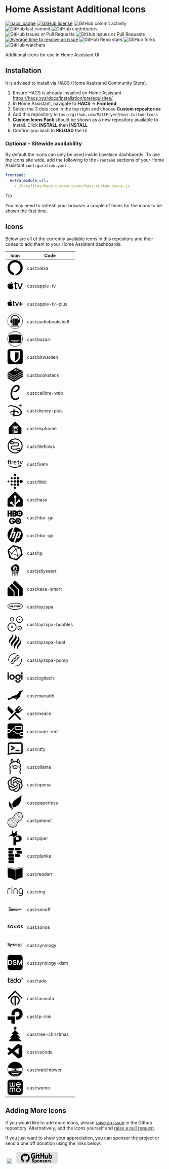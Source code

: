 # Home Assistant Additional Icons

[![hacs_badge](https://img.shields.io/badge/HACS-Custom-orange.svg)](https://github.com/custom-components/hacs)
[![GitHub license](https://img.shields.io/github/license/MattFryer/Hass-Custom-Icons.svg?logo=gnu&logoColor=ffffff)](https://github.com/MattFryer/Hass-Custom-Icons/blob/master/LICENSE)
![GitHub commit activity](https://img.shields.io/github/commit-activity/t/MattFryer/Hass-Custom-Icons)
![GitHub last commit](https://img.shields.io/github/last-commit/MattFryer/Hass-Custom-Icons)
![GitHub contributors](https://img.shields.io/github/contributors/MattFryer/Hass-Custom-Icons)
![GitHub Issues or Pull Requests](https://img.shields.io/github/issues-pr/MattFryer/Hass-Custom-Icons)
![GitHub Issues or Pull Requests](https://img.shields.io/github/issues/MattFryer/Hass-Custom-Icons)
[![Average time to resolve an issue](http://isitmaintained.com/badge/resolution/MattFryer/Hass-Custom-Icons.svg)](http://isitmaintained.com/project/MattFryer/Hass-Custom-Icons "Average time to resolve an issue")
![GitHub Repo stars](https://img.shields.io/github/stars/MattFryer/Hass-Custom-Icons)
![GitHub forks](https://img.shields.io/github/forks/MattFryer/Hass-Custom-Icons)
![GitHub watchers](https://img.shields.io/github/watchers/MattFryer/Hass-Custom-Icons)

Additional icons for use in Home Assistant UI

## Installation
It is advised to install via HACS (Home Assistand Community Store).
1. Ensure HACS is already installed on Home Assistant https://hacs.xyz/docs/installation/prerequisites/
2. In Home Assistant, navigate to **HACS** -> **Frontend**
3. Select the 3 dots icon in the top right and choose **Custom repositories**
4. Add this repository `https://github.com/MattFryer/Hass-Custom-Icons`
5. **Custom Icons Pack** should be shown as a new repository available to install. Click **INSTALL** then **INSTALL**
6. Confirm you wish to **RELOAD** the UI

### Optional - Sitewide availability
By default the icons can only be used inside Lovelace dashbaords. To use the icons site wide, add the following to the `Frontend` sections of your Home Assistant `configuration.yaml`:

```yaml
frontend:
  extra_module_url:
    - /hacsfiles/hass-custom-icons/hass-custom-icons.js
```

> [!TIP]
> You may need to refresh your browser a couple of times for the icons to be shown the first time.

## Icons
Below are all of the currently available icons in this repository and their codes to add them to your Home Assistant dashboards:

| Icon          | Code          |
| ------------- | ------------- |
| ![alexa](/Assets/Icons/alexa.svg) | cust:alexa  |
| ![apple-tv](/Assets/Icons/apple-tv.svg)  | cust:apple-tv  |
| ![apple-tv](/Assets/Icons/apple-tv-plus.svg)  | cust:apple-tv-plus  |
| ![audiobookshelf](/Assets/Icons/audiobookshelf.svg)  | cust:audiobookshelf  |
| ![bazarr](/Assets/Icons/bazarr.svg)  | cust:bazarr  |
| ![bitwarden](/Assets/Icons/bitwarden.svg) | cust:bitwarden  |
| ![bookstack](/Assets/Icons/bookstack.svg) | cust:bookstack  |
| ![calibre-web](/Assets/Icons/calibre-web.svg)  | cust:calibre-web  |
| ![disney-plus](/Assets/Icons/disney-plus.svg)  | cust:disney-plus  |
| ![esphome](/Assets/Icons/esphome.svg)  | cust:esphome  |
| ![fileflows](/Assets/Icons/fileflows.svg)  | cust:fileflows  |
| ![firetv](/Assets/Icons/firetv.svg)  | cust:firetv  |
| ![fitbit](/Assets/Icons/fitbit.svg)  | cust:fitbit  |
| ![hass](/Assets/Icons/hass.svg)  | cust:hass  |
| ![hbo-go](/Assets/Icons/hbo-go.svg) | cust:hbo-go  |
| ![hp](/Assets/Icons/hp.svg) | cust:hbo-go  |
| ![influxdb](/Assets/Icons/influxdb.svg)  | cust:hp  |
| ![jellyseerr](/Assets/Icons/jellyseerr.svg)  | cust:jellyseerr  |
| ![kasa-smart](/Assets/Icons/kasa-smart.svg)  | cust:kasa-smart  |
| ![layzspa](/Assets/Icons/layzspa.svg)  | cust:layzspa |
| ![layzspa-bubbles](/Assets/Icons/layzspa-bubbles.svg)  | cust:layzspa-bubbles |
| ![layzspa-heat](/Assets/Icons/layzspa-heat.svg)  | cust:layzspa-heat  |
| ![layzspa-pump](/Assets/Icons/layzspa-pump.svg)  | cust:layzspa-pump  |
| ![logitech](/Assets/Icons/logitech.svg)  | cust:logitech  |
| ![mariadb](/Assets/Icons/mariadb.svg)  | cust:mariadb  |
| ![mealie](/Assets/Icons/mealie.svg)  | cust:mealie  |
| ![node-red](/Assets/Icons/node-red.svg)  | cust:node-red  |
| ![ntfy](/Assets/Icons/ntfy.svg)  | cust:ntfy  |
| ![ollama](/Assets/Icons/ollama.svg)  | cust:ollama  |
| ![openai](/Assets/Icons/openai.svg)  | cust:openai  |
| ![paperless](/Assets/Icons/paperless.svg)  | cust:paperless  |
| ![peanut](/Assets/Icons/peanut.svg)  | cust:peanut  |
| ![piper](/Assets/Icons/piper.svg)  | cust:piper  |
| ![planka](/Assets/Icons/planka.svg)  | cust:planka  |
| ![readarr](/Assets/Icons/readarr.svg)  | cust:readarr  |
| ![ring](/Assets/Icons/ring.svg)  | cust:ring  |
| ![sonoff](/Assets/Icons/sonoff.svg)  | cust:sonoff  |
| ![sonos](/Assets/Icons/sonos.svg)  | cust:sonos  |
| ![synology](/Assets/Icons/synology.svg)  | cust:synology  |
| ![synology-dsm](/Assets/Icons/synology-dsm.svg)   | cust:synology-dsm  |
| ![tado](/Assets/Icons/tado.svg)  | cust:tado  |
| ![tasmota](/Assets/Icons/tasmota.svg)  | cust:tasmota  |
| ![tp-link](/Assets/Icons/tp-link.svg)  | cust:tp-link  |
| ![tree-christmas](/Assets/Icons/tree-christmas.svg)  | cust:tree-christmas  |
| ![vscode](/Assets/Icons/vscode.svg)  | cust:vscode  |
| ![watchtower](/Assets/Icons/watchtower.svg)  | cust:watchtower  |
| ![wemo](/Assets/Icons/wemo.svg)  | cust:wemo  |

## Adding More Icons
If you would like to add more icons, please [raise an issue](https://github.com/MattFryer/Hass-Custom-Icons/issues) in the Github repository. Alternatively, add the icons yourself and [raise a pull request](https://github.com/MattFryer/Hass-Custom-Icons/pulls).

If you just want to show your appreciation, you can sponsor the project or send a one off donation using the links below:

[<img src="https://www.buymeacoffee.com/assets/img/custom_images/orange_img.png" height="37px" style="margin: 5px"/>](https://buymeacoffee.com/mattfryer)
[<img src="assets/Readme/github-sponsors-button.svg" height="37px" style="margin: 5px"/>](https://github.com/sponsors/MattFryer)